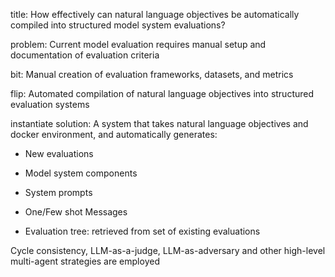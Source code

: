 

title: How effectively can natural language objectives be automatically compiled into structured model system evaluations?

problem: Current model evaluation requires manual setup and documentation of evaluation criteria

bit: Manual creation of evaluation frameworks, datasets, and metrics

flip: Automated compilation of natural language objectives into structured evaluation systems

instantiate solution: A system that takes natural language objectives and docker environment, and automatically generates:

- New evaluations
    
- Model system components
    
- System prompts
    
- One/Few shot Messages
    

- Evaluation tree: retrieved from set of existing evaluations
    

Cycle consistency, LLM-as-a-judge, LLM-as-adversary and other high-level multi-agent strategies are employed

  
